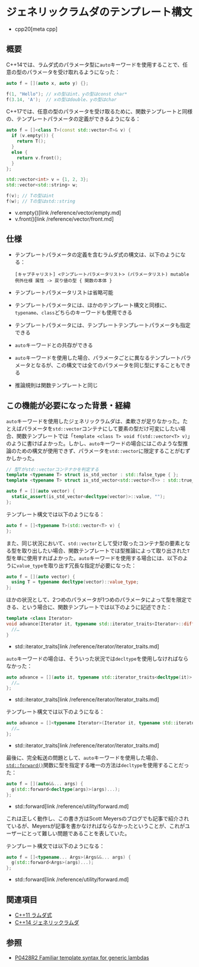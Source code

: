 # ジェネリックラムダのテンプレート構文
* cpp20[meta cpp]

## 概要
C++14では、ラムダ式のパラメータ型に`auto`キーワードを使用することで、任意の型のパラメータを受け取れるようになった：

```cpp
auto f = [](auto x, auto y) {};

f(1, "Hello"); // xの型はint、yの型はconst char*
f(3.14, 'A');  // xの型はdouble、yの型はchar
```

C++17では、任意の型のパラメータを受け取るために、関数テンプレートと同様の、テンプレートパラメータの定義ができるようになる：

```cpp
auto f = []<class T>(const std::vector<T>& v) {
  if (v.empty()) {
    return T();
  }
  else {
    return v.front();
  }
};

std::vector<int> v = {1, 2, 3};
std::vector<std::string> w;

f(v); // Tの型はint
f(w); // Tの型はstd::string
```
* v.empty()[link /reference/vector/empty.md]
* v.front()[link /reference/vector/front.md]


## 仕様
- テンプレートパラメータの定義を含むラムダ式の構文は、以下のようになる：
    ```
    [キャプチャリスト] <テンプレートパラメータリスト> (パラメータリスト) mutable 例外仕様 属性 -> 戻り値の型 { 関数の本体 }
    ```

- テンプレートパラメータリストは省略可能
- テンプレートパラメータには、ほかのテンプレート構文と同様に、`typename`、`class`どちらのキーワードも使用できる
- テンプレートパラメータには、テンプレートテンプレートパラメータも指定できる
- `auto`キーワードとの共存ができる
- `auto`キーワードを使用した場合、パラメータごとに異なるテンプレートパラメータとなるが、この構文では全てのパラメータを同じ型にすることもできる
- 推論規則は関数テンプレートと同じ


## この機能が必要になった背景・経緯
`auto`キーワードを使用したジェネリックラムダは、柔軟さが足りなかった。たとえばパラメータを`std::vector`コンテナにして要素の型だけ可変にしたい場合、関数テンプレートでは「`template <class T> void f(std::vector<T> v)`」のように書けばよかった。しかし、`auto`キーワードの場合にはこのような型推論のための構文が使用できず、パラメータを`std::vector`に限定することがむずかしかった。

```cpp
// 型Tがstd::vectorコンテナかを判定する
template <typename T> struct is_std_vector : std::false_type { };
template <typename T> struct is_std_vector<std::vector<T>> : std::true_type { };

auto f = [](auto vector) {
  static_assert(is_std_vector<decltype(vector)>::value, "");
};
```

テンプレート構文では以下のようになる：

```cpp
auto f = []<typename T>(std::vector<T> v) {
};
```

また、同じ状況において、`std::vector`として受け取ったコンテナ型の要素となる型を取り出したい場合、関数テンプレートでは型推論によって取り出された`T`型を単に使用すればよかった。`auto`キーワードを使用する場合には、以下のように`value_type`を取り出す冗長な指定が必要になった：

```cpp
auto f = [](auto vector) {
  using T = typename decltype(vector)::value_type;
};
```

ほかの状況として、2つめのパラメータが1つめのパラメータによって型を限定できる、という場合に、関数テンプレートでは以下のように記述できた：

```cpp
template <class Iterator>
void advance(Iterator it, typename std::iterator_traits<Iterator>::difference_type n) {
  //…
}
```
* std::iterator_traits[link /reference/iterator/iterator_traits.md]

`auto`キーワードの場合は、そういった状況では`decltype`を使用しなければならなかった：

```cpp
auto advance = [](auto it, typename std::iterator_traits<decltype(it)>::difference_type n) {
  //…
};
```
* std::iterator_traits[link /reference/iterator/iterator_traits.md]

テンプレート構文では以下のようになる：

```cpp
auto advance = []<typename Iterator>(Iterator it, typename std::iterator_traits<Iterator>::difference_type n) {
  //…
};
```
* std::iterator_traits[link /reference/iterator/iterator_traits.md]

最後に、完全転送の問題として、`auto`キーワードを使用した場合、[`std::forward()`](/reference/utility/forward.md)関数に型を指定する唯一の方法は`decltype`を使用することだった：

```cpp
auto f = [](auto&&... args) {
  g(std::forward<decltype(args)>(args)...);
};
```
* std::forward[link /reference/utility/forward.md]

これは正しく動作し、この書き方はScott Meyersのブログでも記事で紹介されているが、Meyersが記事を書かなければならなかったということが、これがユーザーにとって難しい問題であることを表していた。

テンプレート構文では以下のようになる：

```cpp
auto f = []<typename... Args>(Args&&... args) {
  g(std::forward<Args>(args)...);
};
```
* std::forward[link /reference/utility/forward.md]


## 関連項目
- [C++11 ラムダ式](/lang/cpp11/lambda_expressions.md)
- [C++14 ジェネリックラムダ](/lang/cpp14/generic_lambdas.md)


## 参照
- [P0428R2 Familiar template syntax for generic lambdas](http://www.open-std.org/jtc1/sc22/wg21/docs/papers/2017/p0428r2.pdf)
